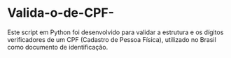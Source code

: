# Valida-o-de-CPF-
Este script em Python foi desenvolvido para validar a estrutura e os dígitos verificadores de um CPF (Cadastro de Pessoa Física), utilizado no Brasil como documento de identificação.
